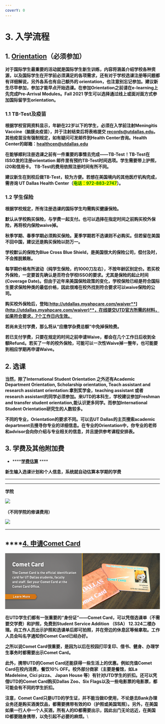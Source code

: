 ```yaml
---
coverY: 0
---
```


# 3. 入学流程

## 1. [**Orientation**](https://fye.utdallas.edu/orientation/)**（必须参加）**

**对于国际学生最重要的活动就是国际学生新生训练，内容将涵盖介绍学校各种资源，以及国际学生在开学前必须满足的各项需求，还有对于学校选课注册等问题都有详细解说，另外各系也有自己额外的 orientation，也注意别忘记参加。建议新生尽早参加，参加才能早点开始选课。在参加Orientation之前请在e-learning上先完成Pre-Arrival Modules。Fall 2021 学生可以选择通过线上或面对面方式参加国际留学生orientation。**

### **1.1 TB-Test及疫苗**

**根据学校官网资料显示，年龄在22岁以下的学生，必须在入学前注射Meningitis Vaccine（脑膜炎疫苗），并于注射结束后将表格提交 records@utdallas.edu。其他疫苗没有强制规定，如有疑问可发邮件到Health Center咨询。Health Center的邮箱：healthcen@utdallas.edu**

**在能够顺利注册选课之前有一件重要的事情去完成——TB-Test！TB-Test在ISSO发的注册orientation 邮件里有预约TB-Test时间选项。学生需要带上护照，i20和信用卡。 TB-Test的费用依照注册时间有所不同。**

**建议新生在到校后做TB-Test，较为方便。若想在美国境内的其他医疗机构完成，需咨询 UT Dallas Health Center（**<mark style="color:green;">**电话：972-883-2747**</mark>**）。**

### **1.2 学生保险**

**根据学校规定，所有注册选课的国际学生均需购买健康保险。**

**默认从学校购买保险，与学费一起支付。也可以选择在指定时间之前购买校外保险，再将校内保险waive掉。**

**秋季学期、春季学期必须购买保险。夏季学期若不选课则不必购买。但若留在美国不回中国，建议还是购买保险以防万一。**

**学校默认的保险为Blue Cross Blue Shield，是美国很大的保险公司，偿付及时，不会推脱赖账。**

**每学期价格有所波动（纯学生保险，约1000刀左右），不按年龄区别定价。若买校外保险，一定要首先确认是否符合学校ISSO的要求。尤其是保险的起止时间(Coverage Date)。但由于近年来美国保险政策的变化，学校保险已经是符合国际生要求保险种类的最低价格，因此很难在校外找到符合要求可以waive保险的公司。**

**购买校外保险后，登陆**[**http://utdallas.myahpcare.com/waiver**](http://utdallas.myahpcare.com/waiver)**，在线提交UTD官方所需的材料，如果符合要求，7个工作日内生效。**

**若尚未支付学费，那么将从“应缴学杂费总额”中免掉保险费。**

**若已支付学费，只要在规定的时间之前申请Waive，都会在几个工作日后收到全额Refund。若买了一年的校外保险，可能可以一次性Waive掉一整年，也可能要到相应学期再申请Waive。**

## **2. 选课**

**当然，除了International Student Orientation 之外还有Academic Department Orientation, Scholarship orientation, Teach assistant and research assistant orientation:拿到奖学金，teaching assistant 或者 research assistant的同学必须参加。来UTD的本科生，学校建议参加Freshman and transfer student orientation,能认识更多同学。而参加International Student Orientation研究生的人数较多。**

**不同的专业，Orientation的要求不同。可以去UT Dallas的主页搜索academic department去搜寻你专业的详细信息。在专业的Orientation中，你专业的老师和advisor会向你介绍与专业相关的信息，并且提供参考课程安排表。**

## **3. 学费及其他附加费**

* ****[**学费估算**](https://bursar.utdallas.edu/tuition/tuition-estimates/) ****&#x20;

&#x20;      **新生输入选课计划和个人信息，系统就自动估算本学期的学费**

****

****

**学院**

![](https://lh3.googleusercontent.com/Sqe72j8jex7M83EZW7aUq5785\_KKfYM1DB6b76BjPWc1W\_59bOIFUuxIpozOPBrTftYxddPDwUv3kyenQVzEoNkSMQGzsNQQQRtRC2m4Z84\_PvBRFn3CnktFI43LTg1MYlhS\_cM)

**（不同学院的修课费用）**

![](https://lh4.googleusercontent.com/F2iG9y7zTwmRNZtstwDpMeJo0t6cSKG2l47tiRfMCH\_sNdwmKmq7g6VxNMSFRLNOgbYvd4\_LQcF6VTpG6faZK6ALDSO9oKpRMOZhV4pQp\_XZdAY7KO0WaG1R3VvafGSqAK4i3iY)

****

## ****[**4. 申请Comet Card**](https://cometcard.utdallas.edu)

![](<../.gitbook/assets/image (1) (1).png>)

&#x20;**在UTD学生们都有一张重要的“身份证”——Comet Card，可以凭借选课单（不需要交学费）和护照，免费到Student Service Addition （SSA） 12.324二楼办理。向工作人员出示护照和选课单后即可拍照，并在旁边的休息区等候拿取。工作人员会叫名字通知你Comet Card已经办好。**

**之所以说Comet Card很重要，是因为以后在校园打印复印、借书、健身、办理学生事务时都需要出示Comet Card。**

**此外，携带UTD的Comet Card还能获得一些生活上的优惠。例如充值Comet Card在校内消费，餐饮10% OFF。校外部分商家（主要是餐馆，如La Madeleine, Cici pizza、 Japan House 等）有针对UTD学生的折扣。还可以凭借UTD的Comet Card购买Dallas Zoo、Six Flags以及一些电影票的电影票，都可能会有不同的学生折扣。**

**注意，Comet Card只是UTD的学生证，并不能当做ID使用，不论是去Bank办理业务还是购买酒类饮品，都需要携带有效的ID（护照或美国驾照）。另外，在美国如果一行人中一个人买酒，所有人的ID都需要出示，因此出门无论远近，在美国ID都要随身携带，以免引起不必要的麻烦。**\
